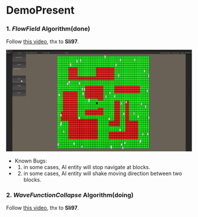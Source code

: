 # DemoPresent

### 1. *FlowField* Algorithm(done)

Follow [this video](https://www.bilibili.com/video/BV12bzZY2EfA?spm_id_from=333.788.videopod.sections&vd_source=d6b757e6fb37ccf33d3b5fa9a474d9b4), thx to **Sli97**.

![](./Doc/Images/20241219-183351.gif)

- Known Bugs:
- 1. in some cases, AI entity will stop navigate at blocks.
- 2. in some cases, AI entity will shake moving direction between two blocks.

### 2. *WaveFunctionCollapse* Algorithm(doing)
Follow [this video](https://www.bilibili.com/video/BV1Br421M7Vm?spm_id_from=333.788.videopod.sections&vd_source=d6b757e6fb37ccf33d3b5fa9a474d9b4), thx to **Sli97**.
